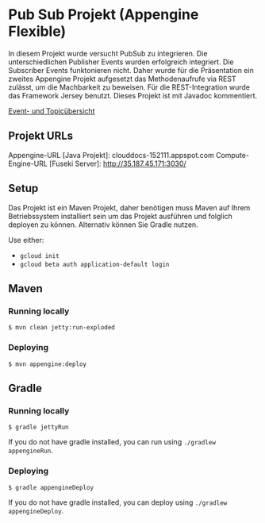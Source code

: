 # Pub Sub Projekt (Appengine Flexible)

In diesem Projekt wurde versucht PubSub zu integrieren. 
Die unterschiedlichen Publisher Events wurden erfolgreich integriert.
Die Subscriber Events funktonieren nicht. Daher wurde für die Präsentation
ein zweites Appengine Projekt aufgesetzt das Methodenaufrufe via REST zulässt, 
um die Machbarkeit zu beweisen. Für die REST-Integration wurde das Framework
Jersey benutzt. Dieses Projekt ist mit Javadoc kommentiert.

[Event- und Topicübersicht](https://github.com/Purii/hdm-wim-devlab/tree/master/docs)

## Projekt URLs
Appengine-URL [Java Projekt]: clouddocs-152111.appspot.com
Compute-Engine-URL [Fuseki Server]: http://35.187.45.171:3030/

## Setup
Das Projekt ist ein Maven Projekt, daher benötigen muss Maven auf Ihrem
Betriebssystem installiert sein um das Projekt ausführen und folglich deployen
zu können. Alternativ können Sie Gradle nutzen.

Use either:

* `gcloud init`
* `gcloud beta auth application-default login`

## Maven
### Running locally

    $ mvn clean jetty:run-exploded

### Deploying

    $ mvn appengine:deploy

## Gradle
### Running locally

    $ gradle jettyRun

If you do not have gradle installed, you can run using `./gradlew appengineRun`.

### Deploying

    $ gradle appengineDeploy

If you do not have gradle installed, you can deploy using `./gradlew appengineDeploy`.
